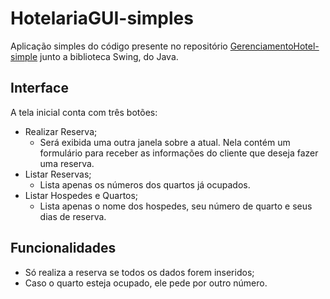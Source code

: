 # HotelariaGUI-simples
Aplicação simples do código presente no repositório [GerenciamentoHotel-simple](https://github.com/KaianeSousa/GerenciamentoHotel-simple) junto a biblioteca Swing, do Java.

## Interface
A tela inicial conta com três botões:
-  Realizar Reserva;
    - Será exibida uma outra janela sobre a atual. Nela contém um formulário para receber as informações do cliente que deseja fazer uma reserva.
- Listar Reservas;
  - Lista apenas os números dos quartos já ocupados.
- Listar Hospedes e Quartos;
    - Lista apenas o nome dos hospedes, seu número de quarto e seus dias de reserva.

## Funcionalidades
- Só realiza a reserva se todos os dados forem inseridos;
- Caso o quarto esteja ocupado, ele pede por outro número.
